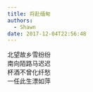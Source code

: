 ```yaml
---
title: 将赴缅甸
authors:
  - Shawn
date: 2017-12-04T22:56:48
---
```

北望故乡雪纷纷  
南向陌路马迟迟  
杯酒不曾化纤愁  
一任此生漂如萍
